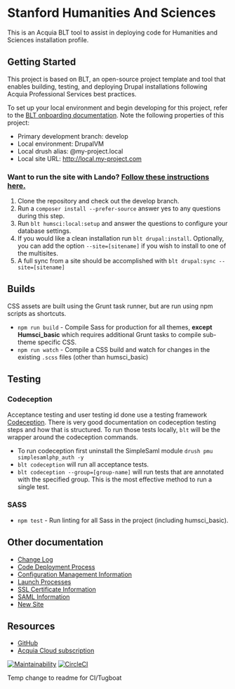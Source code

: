 # Stanford Humanities And Sciences

This is an Acquia BLT tool to assist in deploying code for Humanities and Sciences installation profile.

## Getting Started

This project is based on BLT, an open-source project template and tool that enables building, testing, and deploying Drupal installations following Acquia Professional Services best practices.

To set up your local environment and begin developing for this project, refer to the [BLT onboarding documentation](https://docs.acquia.com/blt/developer/onboarding/). Note the following properties of this project:
* Primary development branch: develop
* Local environment: DrupalVM
* Local drush alias: @my-project.local
* Local site URL: http://local.my-project.com

### Want to run the site with Lando? [Follow these instructions here.](/lando/README.md)

1. Clone the repository and check out the develop branch.
2. Run a `composer install --prefer-source` answer yes to any questions during this step.
3. Run `blt humsci:local:setup` and answer the questions to configure your database settings.
4. If you would like a clean installation run `blt drupal:install`. Optionally, you can add the option `--site=[sitename]` if you wish to install to one of the multisites.
5. A full sync from a site should be accomplished with `blt drupal:sync --site=[sitename]`

## Builds

CSS assets are built using the Grunt task runner, but are run using npm scripts as shortcuts.

- `npm run build` - Compile Sass for production for all themes, **except Humsci_basic** which requires additional Grunt tasks to compile sub-theme specific CSS.
- `npm run watch` - Compile a CSS build and watch for changes in the existing `.scss` files (other than humsci_basic)

## Testing

### Codeception
Acceptance testing and user testing id done use a testing framework [Codeception](https://codeception.com/). There is
very good documentation on codeception testing steps and how that is structured. To run those tests locally, `blt` will
be the wrapper around the codeception commands.
- To run codeception first uninstall the SimpleSaml module `drush pmu simplesamlphp_auth -y`
- `blt codeception` will run all acceptance tests.
- `blt codeception --group=[group-name]` will run tests that are annotated with the specified group. This is the most
  effective method to run a single test.

### SASS
- `npm test` - Run linting for all Sass in the project (including humsci_basic).

## Other documentation
* [Change Log](docs/CHANGELOG.md)
* [Code Deployment Process](docs/CodeDeploy.md)
* [Configuration Management Information](docs/Config.md)
* [Launch Processes](docs/Launch.md)
* [SSL Certificate Information](docs/LetsEncrypt.md)
* [SAML Information](docs/SimpleSAML.md)
* [New Site](docs/NewSite.md)

## Resources

* [GitHub](https://github.com/SU-HSDO/suhumsci)
* [Acquia Cloud subscription](https://cloud.acquia.com/app/develop/applications/23a85077-2967-41a4-be22-a84c24e0f81a)

[![Maintainability](https://api.codeclimate.com/v1/badges/fa85d434c3928bbf8d80/maintainability)](https://codeclimate.com/github/SU-HSDO/suhumsci/maintainability)
[![CircleCI](https://circleci.com/gh/SU-HSDO/suhumsci/tree/develop.svg?style=svg)](https://circleci.com/gh/SU-HSDO/suhumsci/tree/develop)

Temp change to readme for CI/Tugboat
